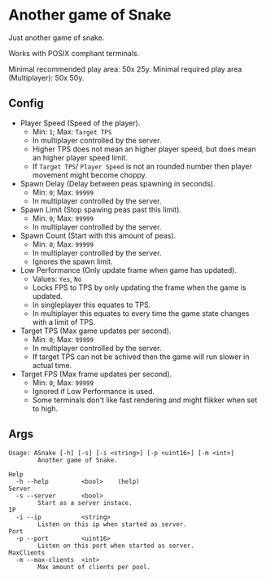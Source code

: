 # Another game of Snake

Just another game of snake.

Works with POSIX compliant terminals.

Minimal recommended play area: 50x 25y.
Minimal required play area (Multiplayer): 50x 50y.

## Config

- Player Speed (Speed of the player).
  - Min: `1`; Max: `Target TPS`
  - In multiplayer controlled by the server.
  - Higher TPS does not mean an higher player speed, but does mean an higher player speed limit.
  - If `Target TPS`/ `Player Speed` is not an rounded number then player movement might become choppy.
- Spawn Delay (Delay between peas spawning in seconds).
  - Min: `0`; Max: `99999`
  - In multiplayer controlled by the server.
- Spawn Limit (Stop spawing peas past this limit).
  - Min: `0`; Max: `99999`
  - In multiplayer controlled by the server.
- Spawn Count (Start with this amount of peas).
  - Min: `0`; Max: `99999`
  - In multiplayer controlled by the server.
  - Ignores the spawn limit.
- Low Performance (Only update frame when game has updated).
  - Values: `Yes`, `No`
  - Locks FPS to TPS by only updating the frame when the game is updated.
  - In singleplayer this equates to TPS.
  - In multiplayer this equates to every time the game state changes with a limit of TPS.
- Target TPS (Max game updates per second).
  - Min: `0`; Max: `99999`
  - In multiplayer controlled by the server.
  - If target TPS can not be achived then the game will run slower in actual time.
- Target FPS (Max frame updates per second).
  - Min: `0`; Max: `99999`
  - Ignored if Low Performance is used.
  - Some terminals don't like fast rendering and might flikker when set to high.

## Args

```text
Usage: ASnake [-h] [-s] [-i <string>] [-p <uint16>] [-m <int>]
        Another game of Snake.

Help
  -h --help         <bool>    (help)
Server
  -s --server       <bool>
        Start as a server instace.
IP
  -i --ip           <string>
        Listen on this ip when started as server.
Port
  -p --port         <uint16>
        Listen on this port when started as server.
MaxClients
  -m --max-clients  <int>
        Max amount of clients per pool.
```
